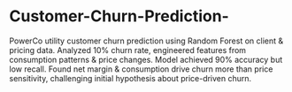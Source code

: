 # Customer-Churn-Prediction-
PowerCo utility customer churn prediction using Random Forest on client &amp; pricing data. Analyzed 10% churn rate, engineered features from consumption patterns &amp; price changes. Model achieved 90% accuracy but low recall. Found net margin &amp; consumption drive churn more than price sensitivity, challenging initial hypothesis about price-driven churn.

